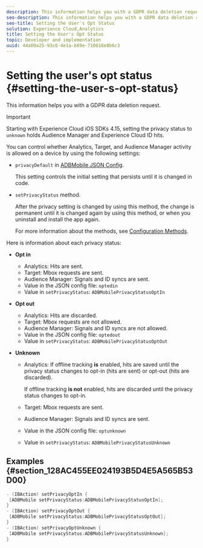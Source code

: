 ```yaml
---
description: This information helps you with a GDPR data deletion request.
seo-description: This information helps you with a GDPR data deletion request.
seo-title: Setting the User's Opt Status
solution: Experience Cloud,Analytics
title: Setting the User's Opt Status
topic: Developer and implementation
uuid: 44a09a25-93c6-4e1a-b69e-710018e8b6c3
---
```


# Setting the user's opt status {#setting-the-user-s-opt-status}

This information helps you with a GDPR data deletion request.

>[!IMPORTANT]
>
>Starting with Experience Cloud iOS SDKs 4.15, setting the privacy status to `unknown` holds Audience Manager and Experience Cloud ID hits.

You can control whether Analytics, Target, and Audience Manager activity is allowed on a device by using the following settings:

* `privacyDefault` in [ADBMobile JSON Config](/help/ios/configuration/json-config/json-config.md).

  This setting controls the initial setting that persists until it is changed in code. 

* `setPrivacyStatus` method.

  After the privacy setting is changed by using this method, the change is permanent until it is changed again by using this method, or when you uninstall and install the app again.

  For more information about the methods, see [Configuration Methods](/help/ios/configuration/json-config/json-config.md).

Here is information about each privacy status:

* **Opt in**

  * Analytics: Hits are sent. 
  * Target: Mbox requests are sent.  
  * Audience Manager: Signals and ID syncs are sent.
  * Value in the JSON config file: `optedin`
  * Value in `setPrivacyStatus`: `ADBMobilePrivacyStatusOptIn`

* **Opt out**

  * Analytics: Hits are discarded. 
  * Target: Mbox requests are not allowed.  
  * Audience Manager: Signals and ID syncs are not allowed.
  * Value in the JSON config file: `optedout`
  * Value in `setPrivacyStatus`: `ADBMobilePrivacyStatusOptOut`

* **Unknown**

  * Analytics: If offline tracking **is** enabled, hits are saved until the privacy status changes to opt-in (hits are sent) or opt-out (hits are discarded). 
  
    If offline tracking **is not** enabled, hits are discarded until the privacy status changes to opt-in.  

  * Target: Mbox requests are sent.
  * Audience Manager: Signals and ID syncs are sent.
  * Value in the JSON config file: `optunknown`
  * Value in `setPrivacyStatus`: `ADBMobilePrivacyStatusUnknown`

## Examples {#section_128AC455EE024193B5D4E5A565B53D00}

```objective-c
- (IBAction) setPrivacyOptIn { 
 [ADBMobile setPrivacyStatus:ADBMobilePrivacyStatusOptIn]; 
} 
- (IBAction) setPrivacyOptOut { 
 [ADBMobile setPrivacyStatus:ADBMobilePrivacyStatusOptOut]; 
} 
- (IBAction) setPrivacyOptUnknown { 
 [ADBMobile setPrivacyStatus:ADBMobilePrivacyStatusUnknown]; 
}
```

